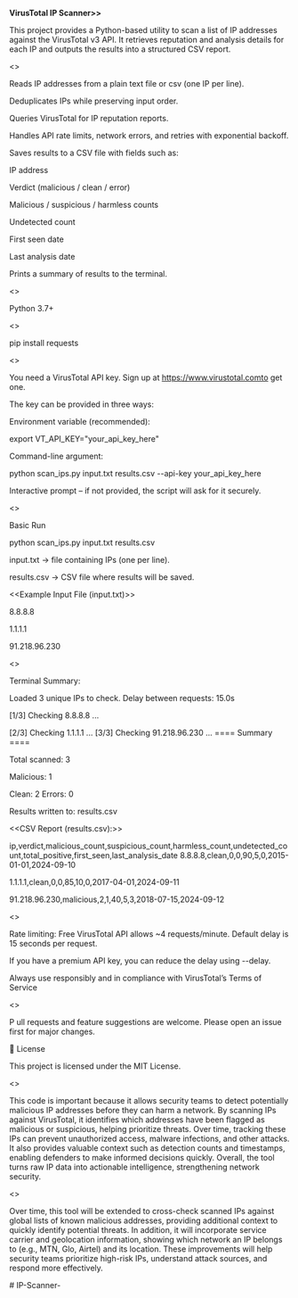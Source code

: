 **VirusTotal IP Scanner>>**

This project provides a Python-based utility to scan a list of IP addresses against the VirusTotal v3 API. It retrieves reputation and analysis details for each IP and outputs the results into a structured CSV report.



<<Features>>

Reads IP addresses from a plain text file or csv  (one IP per line).


Deduplicates IPs while preserving input order.

Queries VirusTotal for IP reputation reports.

Handles API rate limits, network errors, and retries with exponential backoff.



Saves results to a CSV file with fields such as:

IP address


Verdict (malicious / clean / error)

Malicious / suspicious / harmless counts

Undetected count

First seen date


Last analysis date


Prints a summary of results to the terminal.


<<Requirements>>



Python 3.7+

<<Dependencies>>


pip install requests

 <<API Key Setup>>


You need a VirusTotal API key.
Sign up at https://www.virustotal.comto get one.

The key can be provided in three ways:



Environment variable (recommended):

export VT_API_KEY="your_api_key_here"





Command-line argument:



python scan_ips.py input.txt results.csv --api-key your_api_key_here


Interactive prompt – if not provided, the script will ask for it securely.


 <<Usage>>

Basic Run

python scan_ips.py input.txt results.csv





input.txt → file containing IPs (one per line).

results.csv → CSV file where results will be saved.



<<Example Input File (input.txt)>>

8.8.8.8

1.1.1.1

91.218.96.230


 <<Example Output>>


Terminal Summary:


Loaded 3 unique IPs to check. Delay between requests: 15.0s

[1/3] Checking 8.8.8.8 ...

[2/3] Checking 1.1.1.1 ...
[3/3] Checking 91.218.96.230 ...
==== Summary ====

Total scanned: 3

Malicious: 1

Clean: 2
Errors: 0

Results written to: results.csv





<<CSV Report (results.csv):>>

ip,verdict,malicious_count,suspicious_count,harmless_count,undetected_count,total_positive,first_seen,last_analysis_date
8.8.8.8,clean,0,0,90,5,0,2015-01-01,2024-09-10

1.1.1.1,clean,0,0,85,10,0,2017-04-01,2024-09-11

91.218.96.230,malicious,2,1,40,5,3,2018-07-15,2024-09-12



<<Notes>>



Rate limiting: Free VirusTotal API allows ~4 requests/minute. Default delay is 15 seconds per request.



If you have a premium API key, you can reduce the delay using --delay.



Always use responsibly and in compliance with VirusTotal’s Terms of Service



 <<Contributing>>

P
ull requests and feature suggestions are welcome. Please open an issue first for major changes.


📄 License



This project is licensed under the MIT License.



<<Importance of the IP Scanner>>




This code is important because it allows security teams to detect potentially malicious IP addresses before they can harm a network. By scanning IPs against VirusTotal, it identifies which addresses have been flagged as malicious or suspicious, helping prioritize threats. Over time, tracking these IPs can prevent unauthorized access, malware infections, and other attacks. It also provides valuable context such as detection counts and timestamps, enabling defenders to make informed decisions quickly. Overall, 
the tool turns raw IP data into actionable intelligence, strengthening network security.



<<Future Enhancements>>



Over time, this tool will be extended to cross-check scanned IPs against global lists of known malicious addresses, providing additional context to quickly identify potential threats. In addition, it will incorporate service carrier and geolocation information, showing which network an IP belongs to (e.g., MTN, Glo, Airtel) and its location. These improvements will help security teams prioritize high-risk IPs, understand attack sources, and respond more effectively.


#   I P - S c a n n e r - 


 

 

